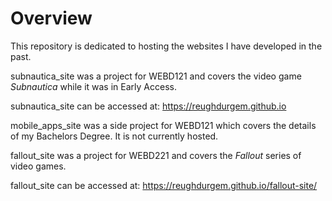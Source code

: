 # Overview
This repository is dedicated to hosting the websites I have developed in the past.

subnautica_site was a project for WEBD121 and covers the video game *Subnautica* while it was in Early Access.

subnautica_site can be accessed at: https://reughdurgem.github.io

mobile_apps_site was a side project for WEBD121 which covers the details of my Bachelors Degree. It is not currently hosted.

fallout_site was a project for WEBD221 and covers the *Fallout* series of video games.

fallout_site can be accessed at: https://reughdurgem.github.io/fallout-site/